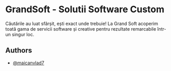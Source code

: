 
# GrandSoft - Solutii Software Custom
Căutările au luat sfârșit, ești exact unde trebuie! La Grand Soft acoperim toată gama de servicii software și creative pentru rezultate remarcabile într-un singur loc.


## Authors

- [@maicanvlad7](https://www.github.com/maicanvlad7)

